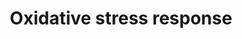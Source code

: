 ---
annotations:
- id: PW:0000378
  parent: regulatory pathway
  type: Pathway Ontology
  value: oxidative stress response pathway
authors:
- N.Reyes
- MaintBot
- Khanspers
- I.Reyes
- Kodlips
- AlexanderPico
- MartijnVanIersel
- Egonw
- Xuyongdeng
- Hhhwschmidt
- Eweitz
citedin:
- link: PMC9440516
  title: Early transcriptional responses of bronchial epithelial cells to whole cigarette
    smoke mirror those of in-vivo exposed human bronchial mucosa (2022)
- link: PMC8635790
  title: Selenotranscriptome Network in Non-alcoholic Fatty Liver Disease (2021)
- link: PMC8431385
  title: Investigating the Molecular Processes behind the Cell-Specific Toxicity Response
    to Titanium Dioxide Nanobelts (2021)
- link: PMC8155553
  title: 'Heterogeneity

    of Lipid and Protein Cartilage Profiles

    Associated with Human Osteoarthritis with or without Type 2 Diabetes

    Mellitus (2021)'
- link: PMC6093724
  title: Induced pluripotent stem cell–based mapping of β-globin expression throughout
    human erythropoietic development (2018)
- link: PMC4732610
  title: Transcriptional Analysis of T Cells Resident in Human Skin (2016)
description: 'Oxidative stress represents an imbalance between the production and
  manifestation of reactive oxygen species and a biological system''s ability to readily
  detoxify the reactive intermediates or to repair the resulting damage. Disturbances
  in the normal redox state of tissues can cause toxic effects through the production
  of peroxides and free radicals that damage all components of the cell, including
  proteins, lipids, and DNA. Some reactive oxidative species can even act as messengers
  through a phenomenon called redox signaling. In humans, oxidative stress is involved
  in many diseases. Examples include Sickle Cell Disease,[1] atherosclerosis, Parkinson''s
  disease, heart failure, myocardial infarction, Alzheimer''s disease, Schizophrenia,
  Bipolar disorder, fragile X syndrome[2] and chronic fatigue syndrome, but short-term
  oxidative stress may also be important in prevention of aging by induction of a
  process named mitohormesis.[3] Reactive oxygen species can be beneficial, as they
  are used by the immune system as a way to attack and kill pathogens. Source: Wikipedia
  ([[wikipedia:Oxidative_stress]])  Proteins on this pathway have targeted assays
  available via the [https://assays.cancer.gov/available_assays?wp_id=WP408 CPTAC
  Assay Portal]'
last-edited: 2021-05-15
ndex: b6a2b668-8b60-11eb-9e72-0ac135e8bacf
organisms:
- Homo sapiens
redirect_from:
- /index.php/Pathway:WP408
- /instance/WP408
- /instance/WP408_r116900
revision: r116900
schema-jsonld:
- '@context': https://schema.org/
  '@id': https://wikipathways.github.io/pathways/WP408.html
  '@type': Dataset
  creator:
    '@type': Organization
    name: WikiPathways
  description: 'Oxidative stress represents an imbalance between the production and
    manifestation of reactive oxygen species and a biological system''s ability to
    readily detoxify the reactive intermediates or to repair the resulting damage.
    Disturbances in the normal redox state of tissues can cause toxic effects through
    the production of peroxides and free radicals that damage all components of the
    cell, including proteins, lipids, and DNA. Some reactive oxidative species can
    even act as messengers through a phenomenon called redox signaling. In humans,
    oxidative stress is involved in many diseases. Examples include Sickle Cell Disease,[1]
    atherosclerosis, Parkinson''s disease, heart failure, myocardial infarction, Alzheimer''s
    disease, Schizophrenia, Bipolar disorder, fragile X syndrome[2] and chronic fatigue
    syndrome, but short-term oxidative stress may also be important in prevention
    of aging by induction of a process named mitohormesis.[3] Reactive oxygen species
    can be beneficial, as they are used by the immune system as a way to attack and
    kill pathogens. Source: Wikipedia ([[wikipedia:Oxidative_stress]])  Proteins on
    this pathway have targeted assays available via the [https://assays.cancer.gov/available_assays?wp_id=WP408
    CPTAC Assay Portal]'
  keywords:
  - CAT
  - CYBB
  - CYP1A1
  - FOS
  - GCLC
  - GPX1
  - GPX3
  - GSR
  - GSTT2
  - HMOX1
  - JUNB
  - MAOA
  - MAPK10
  - MAPK14
  - MGST1
  - MT1X
  - NFE2L2
  - NFIX
  - NFKB1
  - NOX1
  - NOX3
  - NOX4
  - NOX5
  - NQO1
  - Reactive Oxygen Species
  - SOD1
  - SOD2
  - SOD3
  - SP1
  - TXN2
  - TXNRD1
  - TXNRD2
  - UGT1A6
  - XDH
  license: CC0
  name: Oxidative stress response
seo: CreativeWork
title: Oxidative stress response
wpid: WP408
---